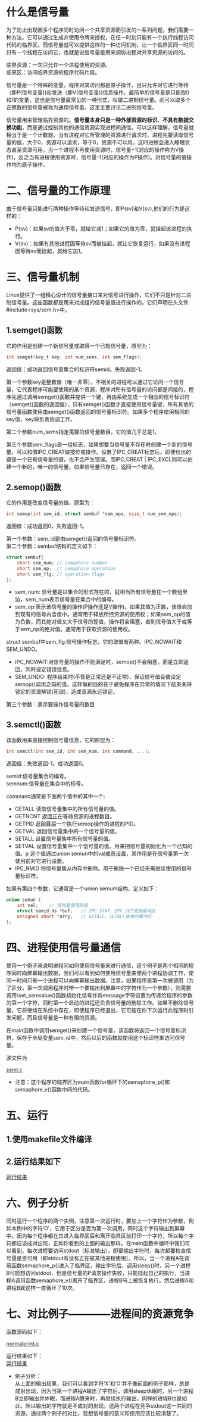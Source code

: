# 什么是信号量
为了防止出现因多个程序同时访问一个共享资源而引发的一系列问题，我们需要一种方法，它可以通过生成并使用令牌来授权，在任一时刻只能有一个执行线程访问代码的临界区。而信号量就可以提供这样的一种访问机制，让一个临界区同一时间只有一个线程在访问它，也就是说信号量是用来调协进程对共享资源的访问的。<br>

临界资源：一次只允许一个进程使用的资源。<br>
临界区：访问临界资源的程序代码片段。<br>

信号量是一个特殊的变量，程序对其访问都是原子操作，且只允许对它进行等待（即P(信号变量))和发送（即V(信号变量))信息操作。最简单的信号量是只能取0和1的变量，这也是信号量最常见的一种形式，叫做二进制信号量。而可以取多个正整数的信号量被称为通用信号量。这里主要讨论二进制信号量。<br>

信号量用来管理临界资源的。**信号量本身只是一种外部资源的标识、不具有数据交换功能**，而是通过控制其他的通信资源实现进程间通信。可以这样理解，信号量就相当于是一个计数器。当有进程对它所管理的资源进行请求时，进程先要读取信号量的值，大于0，资源可以请求，等于0，资源不可以用，这时进程会进入睡眠状态直至资源可用。当一个进程不再使用资源时，信号量+1(对应的操作称为V操作)，反之当有进程使用资源时，信号量-1(对应的操作为P操作)。对信号量的值操作均为原子操作。

# 二、信号量的工作原理
由于信号量只能进行两种操作等待和发送信号，即P(sv)和V(sv),他们的行为是这样的：<br>
* P(sv)：如果sv的值大于零，就给它减1；如果它的值为零，就挂起该进程的执行。<br>
* V(sv)：如果有其他进程因等待sv而被挂起，就让它恢复运行，如果没有进程因等待sv而挂起，就给它加1。<br>

# 三、信号量机制
Linux提供了一组精心设计的信号量接口来对信号进行操作，它们不只是针对二进制信号量。这些函数都是用来对成组的信号量值进行操作的。它们声明在头文件#include<sys/sem.h>中。<br>

## 1.semget()函数
它的作用是创建一个新信号量或取得一个已有信号量，原型为：<br>
```c
int semget(key_t key, int num_sems, int sem_flags);
```
返回值：成功返回信号量集合的标识符semid。失败返回-1。<br>

第一个参数key是整数值（唯一非零），不相关的进程可以通过它访问一个信号量，它代表程序可能要使用的某个资源，程序对所有信号量的访问都是间接的，程序先通过调用semget()函数并提供一个键，再由系统生成一个相应的信号标识符（semget()函数的返回值），只有semget()函数才直接使用信号量键，所有其他的信号量函数使用由semget()函数返回的信号量标识符。如果多个程序使用相同的key值，key将负责协调工作。<br>

第二个参数num_sems指定需要的信号量数目，它的值几乎总是1。<br>

第三个参数sem_flags是一组标志，如果想要当信号量不存在时创建一个新的信号量，可以和值IPC_CREAT做按位或操作。设置了IPC_CREAT标志后，即使给出的键是一个已有信号量的键，也不会产生错误。而IPC_CREAT | IPC_EXCL则可以创建一个新的，唯一的信号量，如果信号量已存在，返回一个错误。<br>

## 2.semop()函数
它的作用是改变信号量的值，原型为：<br>
```c
int semop(int sem_id, struct sembuf *sem_opa, size_t num_sem_ops);
```
返回值：成功返回0，失败返回-1。<br>

第一个参数：sem_id是由semget()返回的信号量标识符。<br>
第二个参数：sembuf结构的定义如下：<br>
```c
struct sembuf{
    short sem_num; // semaphore number
    short sem_op;  // semaphore operation
    short sem_flg; // operation flags
};
```
* sem_num: 信号量是以集合的形式存在的，就相当所有信号量在一个数组里边，sem_num表示信号量在集合中的编号。<br>
* sem_op:表示该信号量的操作(P操作还是V操作)。如果其值为正数，该值会加到现有的信号内含值中。通常用于释放所控资源的使用权；如果sem_op的值为负数，而其绝对值又大于信号的现值，操作将会阻塞，直到信号值大于或等于sem_op的绝对值。通常用于获取资源的使用权。<br>

struct sembuf中sem_flg:信号操作标志，它的取值有两种。IPC_NOWAIT和SEM_UNDO。<br>
* IPC_NOWAIT:对信号量的操作不能满足时，semop()不会阻塞，而是立即返回，同时设定错误信息。<br>
* SEM_UNDO: 程序结束时(不管是正常还是不正常)，保证信号值会被设定semop()调用之前的值。这样做的目的在于避免程序在异常的情况下结束未将锁定的资源解锁(死锁)，造成资源永远锁定。<br>

第三个参数：表示要操作信号量的数目
## 3.semctl()函数
该函数用来直接控制信号量信息，它的原型为：<br>
```c
int semctl(int sem_id, int sem_num, int command, ...);
```
返回值：失败返回-1。成功返回0。<br>

semid:信号量集合的编号。<br>
semnum:信号量在集合中的标号。<br>

command通常是下面两个值中的其中一个:<br>
* GETALL 读取信号量集中的所有信号量的值。<br>
* GETNCNT 返回正在等待资源的进程数目。<br>
* GETPID 返回最后一个执行semop操作的进程的PID。<br>
* GETVAL 返回信号量集中的一个信号量的值。<br>
* SETALL 设置信号量集中所有信号量的值。<br>
* SETVAL 设置信号量集中一个信号量的值。用来把信号量初始化为一个已知的值。p 这个值通过union semun中的val成员设置，其作用是在信号量第一次使用前对它进行设置。<br>
* IPC_RMID 将信号量集从内存中删除。用于删除一个已经无需继续使用的信号量标识符。<br>

如果有第四个参数，它通常是一个union semum结构，定义如下：<br>
```c
union semun {
    int val;	// 信号量使用的值
    struct semid_ds *buf;	// IPC_STAT、IPC_SET使用缓冲区
    unsigned short *arry;	// GETALL、SETALL使用的缓冲区
};
```

# 四、进程使用信号量通信
使用一个例子来说明进程间如何使用信号量来进行通信，这个例子是两个相同的程序同时向屏幕输出数据，我们可以看到如何使用信号量来使两个进程协调工作，使同一时间只有一个进程可以向屏幕输出数据。注意，如果程序是第一次被调用（为了区分，第一次调用程序时带一个要输出到屏幕中的字符作为一个参数），则需要调用\set_semvalue()函数初始化信号并将message字符设置为传递给程序的参数的第一个字符，同时第一个启动的进程还负责信号量的删除工作。如果不删除信号量，它将继续在系统中存在，即使程序已经退出，它可能在你下次运行此程序时引发问题，而且信号量是一种有限的资源。<br>

在main函数中调用semget()来创建一个信号量，该函数将返回一个信号量标识符，保存于全局变量sem_id中，然后以后的函数就使用这个标识符来访问信号量。<br>

源文件为

[seml.c](seml.c)<br>
* 注意：这个程序的临界区为main函数for循环下的semaphore_p()和semaphore_v()函数中间的代码。
# 五、运行
## 1.使用makefile文件编译
## 2.运行结果如下
[运行结果](img/seml运行结果.png)<br>

# 六、例子分析
同时运行一个程序的两个实例，注意第一次运行时，要加上一个字符作为参数，例如本例中的字符‘O’，它用于区分是否为第一次调用，同时这个字符输出到屏幕中。因为每个程序都在其进入临界区后和离开临界区前打印一个字符，所以每个字符都应该成对出现，正如你看到的上图的输出那样。在main函数中循环中我们可以看到，每次进程要访问stdout（标准输出），即要输出字符时，每次都要检查信号量是否可用（即stdout有没有正在被其他进程使用）。所以，当一个进程A在调用函数semaphore_p()进入了临界区，输出字符后，调用sleep()时，另一个进程B可能想访问stdout，但是信号量的P请求操作失败，只能挂起自己的执行，当进程A调用函数semaphore_v()离开了临界区，进程B马上被恢复执行。然后进程A和进程B就这样一直循环了10次。<br>

# 七、对比例子————进程间的资源竞争
函数源码如下：<br>

[normalprint.c](normalprint.c)<br>

运行结果如下：<br>
[运行结果](normalprint运行结果.png)<br>

* 例子分析：<br>
从上面的输出结果，我们可以看到字符‘X’和‘O’并不像前面的例子那样，总是成对出现，因为当第一个进程A输出了字符后，调用sleep休眠时，另一个进程B立即输出并休眠，而进程A醒来时，再继续执行输出，同样的进程B也是如此。所以输出的字符就是不成对的出现。这两个进程在竞争stdout这一共同的资源。通过两个例子的对比，我想信号量的意义和使用应该比较清楚了。<br>

